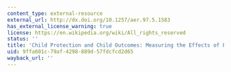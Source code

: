 ```yaml
---
content_type: external-resource
external_url: http://dx.doi.org/10.1257/aer.97.5.1583
has_external_license_warning: true
license: https://en.wikipedia.org/wiki/All_rights_reserved
status: ''
title: 'Child Protection and Child Outcomes: Measuring the Effects of Foster Care'
uid: 9ffa601c-79af-4298-889d-57fdcfcd2d65
wayback_url: ''
---
```

